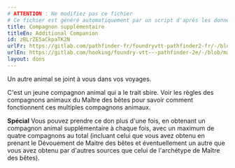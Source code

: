 ```yaml
---
# ATTENTION : Ne modifiez pas ce fichier
# Ce fichier est généré automatiquement par un script d'après les données du module Foundry VTT officiel et de sa traduction
title: Compagnon supplémentaire
titleEn: Additional Companion
id: zBLrZE5aCkpaTK2N
urlFr: https://gitlab.com/pathfinder-fr/foundryvtt-pathfinder2-fr/-/blob/master/data/feats/zBLrZE5aCkpaTK2N.htm
urlEn: https://gitlab.com/hooking/foundry-vtt---pathfinder-2e/-/blob/master/packs/data/feats.db/additional-companion.json
layout: dons
---
```

Un autre animal se joint à vous dans vos voyages. 

C'est un jeune compagnon animal qui a le trait sbire. Voir les règles des compagnons animaux du Maître des bêtes pour savoir comment fonctionnent ces multiples compagnons animaux.

**Spécial** Vous pouvez prendre ce don plus d'une fois, en obtenant un compagnon animal supplémentaire à chaque fois, avec un maximum de quatre compagnons au total (incluant celui que vous avez obtenu en prenant le Dévouement de Maitre des bêtes et éventuellement un autre que vous avez obtenu par d'autres sources que celui de l'archétype de Maître des bêtes).
